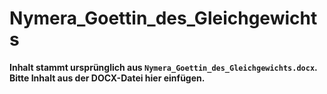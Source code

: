 # Nymera_Goettin_des_Gleichgewichts

**Inhalt stammt ursprünglich aus `Nymera_Goettin_des_Gleichgewichts.docx`. Bitte Inhalt aus der DOCX-Datei hier einfügen.**
